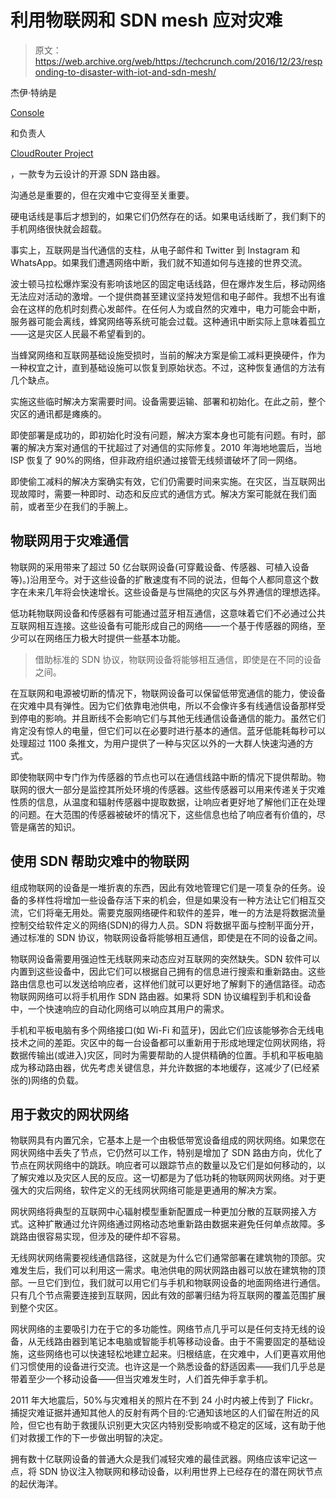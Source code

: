 # 利用物联网和 SDN mesh 应对灾难 

> 原文：<https://web.archive.org/web/https://techcrunch.com/2016/12/23/responding-to-disaster-with-iot-and-sdn-mesh/>

杰伊·特纳是

[Console](https://web.archive.org/web/20221007230505/https://www.console.to/)

和负责人

[CloudRouter Project](https://web.archive.org/web/20221007230505/https://cloudrouter.org/)

，一款专为云设计的开源 SDN 路由器。

沟通总是重要的，但在灾难中它变得至关重要。

硬电话线是事后才想到的，如果它们仍然存在的话。如果电话线断了，我们剩下的手机网络很快就会超载。

事实上，互联网是当代通信的支柱，从电子邮件和 Twitter 到 Instagram 和 WhatsApp。如果我们遭遇网络中断，我们就不知道如何与连接的世界交流。

波士顿马拉松爆炸案没有影响该地区的固定电话线路，但在爆炸发生后，移动网络无法应对活动的激增。一个提供商甚至建议坚持发短信和电子邮件。我想不出有谁会在这样的危机时刻费心发邮件。在任何人为或自然的灾难中，电力可能会中断，服务器可能会离线，蜂窝网络等系统可能会过载。这种通讯中断实际上意味着孤立——这是灾区人民最不希望看到的。

当蜂窝网络和互联网基础设施受损时，当前的解决方案是偷工减料更换硬件，作为一种权宜之计，直到基础设施可以恢复到原始状态。不过，这种恢复通信的方法有几个缺点。

实施这些临时解决方案需要时间。设备需要运输、部署和初始化。在此之前，整个灾区的通讯都是瘫痪的。

即使部署是成功的，即初始化时没有问题，解决方案本身也可能有问题。有时，部署的解决方案对通信的干扰超过了对通信的实际修复。2010 年海地地震后，当地 ISP 恢复了 90%的网络，但非政府组织通过接管无线频谱破坏了同一网络。

即使偷工减料的解决方案确实有效，它们仍需要时间来实施。在灾区，当互联网出现故障时，需要一种即时、动态和反应式的通信方式。解决方案可能就在我们面前，或者至少在我们的手腕上。

## 物联网用于灾难通信

物联网的采用带来了超过 50 亿台联网设备(可穿戴设备、传感器、可植入设备等)。)沿用至今。对于这些设备的扩散速度有不同的说法，但每个人都同意这个数字在未来几年将会快速增长。这些设备是与世隔绝的灾区与外界通信的理想选择。

低功耗物联网设备和传感器有可能通过蓝牙相互通信，这意味着它们不必通过公共互联网相互连接。这些设备有可能形成自己的网络——一个基于传感器的网络，至少可以在网络压力极大时提供一些基本功能。

> 借助标准的 SDN 协议，物联网设备将能够相互通信，即使是在不同的设备之间。

在互联网和电源被切断的情况下，物联网设备可以保留低带宽通信的能力，使设备在灾难中具有弹性。因为它们依靠电池供电，所以不会像许多有线通信设备那样受到停电的影响。并且断线不会影响它们与其他无线通信设备通信的能力。虽然它们肯定没有惊人的电量，但它们可以在必要时进行基本的通信。蓝牙低能耗每秒可以处理超过 1100 条推文，为用户提供了一种与灾区以外的一大群人快速沟通的方式。

即使物联网中专门作为传感器的节点也可以在通信线路中断的情况下提供帮助。物联网的很大一部分是监控其所处环境的传感器。这些传感器可以用来传递关于灾难性质的信息，从温度和辐射传感器中提取数据，让响应者更好地了解他们正在处理的问题。在大范围的传感器被破坏的情况下，这些信息也给了响应者有价值的，尽管是痛苦的知识。

## 使用 SDN 帮助灾难中的物联网

组成物联网的设备是一堆折衷的东西，因此有效地管理它们是一项复杂的任务。设备的多样性将增加一些设备存活下来的机会，但是如果没有一种方法让它们相互交流，它们将毫无用处。需要克服网络硬件和软件的差异，唯一的方法是将数据流量控制交给软件定义的网络(SDN)的得力人员。SDN 将数据平面与控制平面分开，通过标准的 SDN 协议，物联网设备将能够相互通信，即使是在不同的设备之间。

物联网设备需要用强迫性无线联网来动态应对互联网的突然缺失。SDN 软件可以内置到这些设备中，因此它们可以根据自己拥有的信息进行搜索和重新路由。这些路由信息也可以发送给响应者，这样他们就可以更好地了解剩下的通信路径。动态物联网网络可以将手机用作 SDN 路由器。如果将 SDN 协议编程到手机和设备中，一个快速响应的自动化网络可以响应其用户的需求。

手机和平板电脑有多个网络接口(如 Wi-Fi 和蓝牙)，因此它们应该能够弥合无线电技术之间的差距。灾区中的每一台设备都可以重新用于形成地理定位网状网络，将数据传输出(或进入)灾区，同时为需要帮助的人提供精确的位置。手机和平板电脑成为移动路由器，优先考虑关键信息，并允许数据的本地缓存，这减少了(已经紧张的)网络的负载。

## 用于救灾的网状网络

物联网具有内置冗余，它基本上是一个由极低带宽设备组成的网状网络。如果您在网状网络中丢失了节点，它仍然可以工作，特别是增加了 SDN 路由方向，优化了节点在网状网络中的跳跃。响应者可以跟踪节点的数量以及它们是如何移动的，以了解灾难以及灾区人民的反应。这一切都是为了低功耗的物联网网状网络。对于更强大的灾后网络，软件定义的无线网状网络可能是更通用的解决方案。

网状网络将典型的互联网中心辐射模型重新配置成一种更加分散的互联网接入方式。这种扩散通过允许网络通过网格动态地重新路由数据来避免任何单点故障。多跳路由很容易实现，但涉及的硬件却不容易。

无线网状网络需要视线通信路径，这就是为什么它们通常部署在建筑物的顶部。灾难发生后，我们可以利用这一需求。电池供电的网状网路由器可以放在建筑物的顶部。一旦它们到位，我们就可以用它们与手机和物联网设备的地面网络进行通信。只有几个节点需要连接到互联网，因此有效的部署归结为将互联网的覆盖范围扩展到整个灾区。

网状网络的主要吸引力在于它的多功能性。网络节点几乎可以是任何支持无线的设备，从无线路由器到笔记本电脑或智能手机等移动设备。由于不需要固定的基础设施，这些网络也可以快速轻松地建立起来。归根结底，在灾难中，人们更喜欢用他们习惯使用的设备进行交流。也许这是一个熟悉设备的舒适因素——我们几乎总是带着至少一个移动设备——但当灾难发生时，人们首先伸手拿手机。

2011 年大地震后，50%与灾难相关的照片在不到 24 小时内被上传到了 Flickr。捕捉灾难证据并通知其他人的反射有两个目的:它通知该地区的人们留在附近的风险，但它也有助于救援队识别更大灾区内特别受影响或不稳定的区域，这有助于他们对救援工作的下一步做出明智的决定。

拥有数十亿联网设备的普通大众是我们减轻灾难的最佳武器。网络应该牢记这一点，将 SDN 协议注入物联网和移动设备，以利用世界上已经存在的潜在网状节点的起伏海洋。